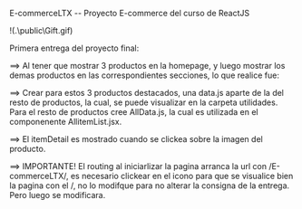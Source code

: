 E-commerceLTX -- Proyecto E-commerce del curso de ReactJS

!(.\public\Gift.gif)

Primera entrega del proyecto final:

==> Al tener que mostrar 3 productos en la homepage, y luego mostrar los demas productos en las correspondientes secciones, lo que realice fue:

==> Crear para estos 3 productos destacados, una data.js aparte de la del resto de productos, la cual, se puede visualizar en la carpeta utilidades. 
  Para el resto de productos cree AllData.js, la cual es utilizada en el componenente AllitemList.jsx.

==> El itemDetail es mostrado cuando se clickea sobre la imagen del producto.

==> IMPORTANTE! El routing al iniciarlizar la pagina arranca la url con /E-commerceLTX/, es necesario clickear en el icono para que se visualice bien la pagina con el /, no lo modifque para no alterar la consigna de la entrega. Pero luego se modificara.

